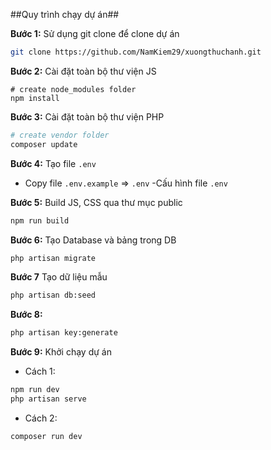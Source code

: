 ##Quy trình chạy dự án##

**Bước 1:**
Sử dụng git clone để clone dự án
```bash
git clone https://github.com/NamKiem29/xuongthuchanh.git
```

**Bước 2:**
Cài đặt toàn bộ thư viện JS
```bashbash
# create node_modules folder
npm install
```

**Bước 3:**
Cài đặt toàn bộ thư viện PHP
```bash
# create vendor folder
composer update
```
**Bước 4:**
Tạo file `.env`
- Copy file `.env.example` => `.env`
-Cấu hình file `.env`

**Bước 5:**
Build JS, CSS qua thư mục public
```bash
npm run build
```

**Bước 6:**
Tạo Database và bảng trong DB
```bash
php artisan migrate
```

**Bước 7**
Tạo dữ liệu mẫu
```bash
php artisan db:seed
```
**Bước 8:**
```bash
php artisan key:generate
```
**Bước 9:**
Khởi chạy dự án
- Cách 1:
```bash
npm run dev
php artisan serve
```
- Cách 2:
```bash
composer run dev
```
